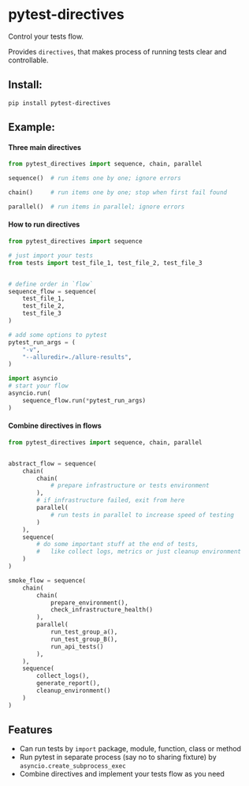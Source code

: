 # pytest-directives
Control your tests flow.
 
Provides `directives`, that makes process of running tests clear and controllable.

## Install:
`pip install pytest-directives`

## Example:
#### Three main directives
```python
from pytest_directives import sequence, chain, parallel

sequence()  # run items one by one; ignore errors

chain()     # run items one by one; stop when first fail found

parallel()  # run items in parallel; ignore errors
```

#### How to run directives
```python
from pytest_directives import sequence

# just import your tests
from tests import test_file_1, test_file_2, test_file_3


# define order in `flow`
sequence_flow = sequence(
    test_file_1,
    test_file_2,
    test_file_3
)

# add some options to pytest
pytest_run_args = (
    "-v",
    "--alluredir=./allure-results",
)

import asyncio
# start your flow
asyncio.run(
    sequence_flow.run(*pytest_run_args)
)
```

#### Combine directives in flows
```python
from pytest_directives import sequence, chain, parallel


abstract_flow = sequence(
    chain(
        chain(
            # prepare infrastructure or tests environment
        ),
        # if infrastructure failed, exit from here
        parallel(
            # run tests in parallel to increase speed of testing
        )
    ),
    sequence(
        # do some important stuff at the end of tests,
        #   like collect logs, metrics or just cleanup environment
    )
)

smoke_flow = sequence(
    chain(
        chain(
            prepare_environment(),
            check_infrastructure_health()
        ),
        parallel(
            run_test_group_a(),
            run_test_group_B(),
            run_api_tests()
        ),
    ),
    sequence(
        collect_logs(),
        generate_report(),
        cleanup_environment()
    )
)
```

## Features
* Can run tests by `import` package, module, function, class or method
* Run pytest in separate process (say no to sharing fixture) by `asyncio.create_subprocess_exec`
* Combine directives and implement your tests flow as you need